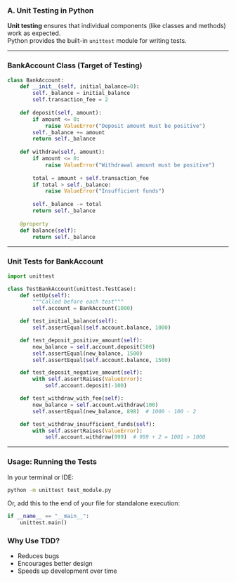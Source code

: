 ### **A. Unit Testing in Python**

**Unit testing** ensures that individual components (like classes and methods) work as expected.  
Python provides the built-in `unittest` module for writing tests.

---

### **BankAccount Class (Target of Testing)**

```python
class BankAccount:
    def __init__(self, initial_balance=0):
        self._balance = initial_balance
        self.transaction_fee = 2
    
    def deposit(self, amount):
        if amount <= 0:
            raise ValueError("Deposit amount must be positive")
        self._balance += amount
        return self._balance
    
    def withdraw(self, amount):
        if amount <= 0:
            raise ValueError("Withdrawal amount must be positive")
        
        total = amount + self.transaction_fee
        if total > self._balance:
            raise ValueError("Insufficient funds")
        
        self._balance -= total
        return self._balance
    
    @property
    def balance(self):
        return self._balance
```

---

### **Unit Tests for BankAccount**

```python
import unittest

class TestBankAccount(unittest.TestCase):
    def setUp(self):
        """Called before each test"""
        self.account = BankAccount(1000)

    def test_initial_balance(self):
        self.assertEqual(self.account.balance, 1000)

    def test_deposit_positive_amount(self):
        new_balance = self.account.deposit(500)
        self.assertEqual(new_balance, 1500)
        self.assertEqual(self.account.balance, 1500)

    def test_deposit_negative_amount(self):
        with self.assertRaises(ValueError):
            self.account.deposit(-100)

    def test_withdraw_with_fee(self):
        new_balance = self.account.withdraw(100)
        self.assertEqual(new_balance, 898)  # 1000 - 100 - 2

    def test_withdraw_insufficient_funds(self):
        with self.assertRaises(ValueError):
            self.account.withdraw(999)  # 999 + 2 = 1001 > 1000
```

---

### **Usage: Running the Tests**

In your terminal or IDE:

```bash
python -m unittest test_module.py
```

Or, add this to the end of your file for standalone execution:

```python
if __name__ == "__main__":
    unittest.main()
```

### **Why Use TDD?**

- Reduces bugs
- Encourages better design
- Speeds up development over time

